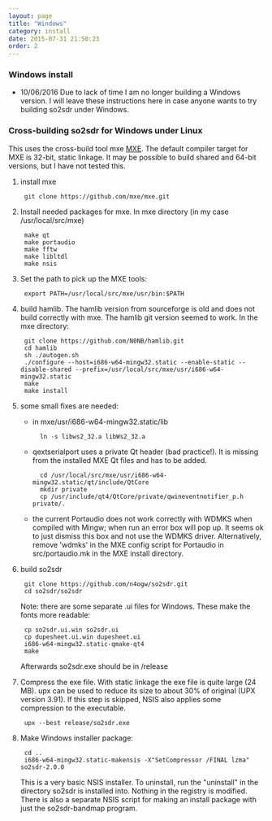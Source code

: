 ```yaml
---
layout: page
title: "Windows"
category: install
date: 2015-07-31 21:50:23
order: 2
---
```

### Windows install

* 10/06/2016 Due to lack of time I am no longer building a Windows version.
I will leave these instructions here in case anyone wants to try building
so2sdr under Windows.

### Cross-building so2sdr for Windows under Linux

This uses the cross-build tool mxe  [MXE](http://mxe.cc). The default
compiler target for MXE is 32-bit, static linkage. It may be possible
to build shared and 64-bit versions, but I have not tested this.

1. install mxe


        git clone https://github.com/mxe/mxe.git
	
	
2. Install needed packages for mxe. In mxe directory (in my case /usr/local/src/mxe)

        make qt
        make portaudio
        make fftw
        make libltdl
        make nsis

3. Set the path to pick up the MXE tools:


        export PATH=/usr/local/src/mxe/usr/bin:$PATH

4. build hamlib. The hamlib version from sourceforge is old and does not build correctly with mxe. The hamlib git version seemed to work. In the mxe directory:

        git clone https://github.com/N0NB/hamlib.git
        cd hamlib
        sh ./autogen.sh
        ./configure --host=i686-w64-mingw32.static --enable-static --disable-shared --prefix=/usr/local/src/mxe/usr/i686-w64-mingw32.static
        make
        make install

5. some small fixes are needed:
    - in mxe/usr/i686-w64-mingw32.static/lib

            ln -s libws2_32.a libWs2_32.a
    - qextserialport uses a private Qt header (bad practice!). It is missing
    from the installed MXE Qt files and has to be added.

            cd /usr/local/src/mxe/usr/i686-w64-mingw32.static/qt/include/QtCore
            mkdir private
            cp /usr/include/qt4/QtCore/private/qwineventnotifier_p.h private/.
    - the current Portaudio does not work correctly with WDMKS when compiled
    with Mingw; when run an error box will pop up. It seems ok to just dismiss
    this box and not use the WDMKS driver. Alternatively, remove 'wdmks' in the
    MXE config script for Portaudio in src/portaudio.mk in the MXE install
    directory.


6. build so2sdr

        git clone https://github.com/n4ogw/so2sdr.git
        cd so2sdr/so2sdr

    Note: there are some separate .ui files for Windows. These make
    the fonts more readable:

        cp so2sdr.ui.win so2sdr.ui
        cp dupesheet.ui.win dupesheet.ui
        i686-w64-mingw32.static-qmake-qt4
        make

    Afterwards so2sdr.exe should be in /release

7. Compress the exe file. With static linkage the exe file is quite large (24 MB). upx can be used to reduce its size to about 30% of original (UPX version 3.91). If this step is skipped, NSIS also applies some compression to the executable.

        upx --best release/so2sdr.exe

8. Make Windows installer package:

        cd ..
        i686-w64-mingw32.static-makensis -X"SetCompressor /FINAL lzma" so2sdr-2.0.0
	
    This is a very basic NSIS installer. To uninstall, run the "uninstall" in the directory so2sdr is installed into. Nothing in the registry is modified. There is also a separate NSIS script for making an install package with just the so2sdr-bandmap program.

